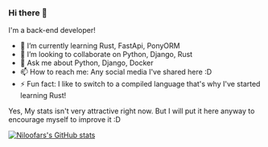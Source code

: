 ### Hi there 👋

<!--
**NiloofarShahbaz/NiloofarShahbaz** is a ✨ _special_ ✨ repository because its `README.md` (this file) appears on your GitHub profile.

I'm a back-end developer with the background of python.

- 🔭 I’m currently working on ...
🌱 I’m currently learning Rust, FastApi, PonyORM
- 👯 I’m looking to collaborate on Python, Django, Rust
- 🤔 I’m looking for help with ...
- 💬 Ask me about Python, Django, 
- 📫 How to reach me: ...
- 😄 Pronouns: ...
- ⚡ Fun fact: ...
-->

<!-- [![Niloofars's GitHub stats](https://github-readme-stats.vercel.app/api?username=NiloofarShahbaz&show_icons=true)](https://github.com/anuraghazra/github-readme-stats) -->

I'm a back-end developer!

- 🌱 I’m currently learning Rust, FastApi, PonyORM
- 👯 I’m looking to collaborate on Python, Django, Rust
- 💬 Ask me about Python, Django, Docker
- 📫 How to reach me: Any social media I've shared here :D
- ⚡ Fun fact: I like to switch to a compiled language that's why I've started learning Rust!

Yes, My stats isn't very attractive right now. But I will put it here anyway to encourage myself to improve it :D

[![Niloofars's GitHub stats](https://github-readme-stats.vercel.app/api?username=NiloofarShahbaz&show_icons=true)](https://github.com/anuraghazra/github-readme-stats)
